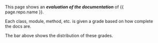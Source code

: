 This page shows an ***evaluation of the documentation*** of {{ page.repo.name }}.

Each class, module, method, etc. is given a grade based on how complete the docs are.

The bar above shows the distribution of these grades.
